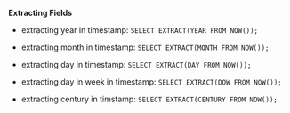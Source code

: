 **Extracting Fields**

- extracting year in timestamp: `SELECT EXTRACT(YEAR FROM NOW());`

- extracting month in timestamp: `SELECT EXTRACT(MONTH FROM NOW());`

- extracting day in timestamp: `SELECT EXTRACT(DAY FROM NOW());`

- extracting day in week in timestamp: `SELECT EXTRACT(DOW FROM NOW());`

- extracting century in timstamp: `SELECT EXTRACT(CENTURY FROM NOW());`